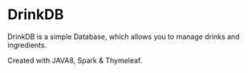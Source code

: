 # DrinkDB

DrinkDB is a simple Database, which allows you to manage drinks and ingredients.

Created with JAVA8, Spark & Thymeleaf.
